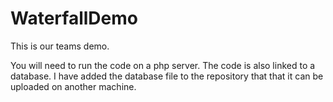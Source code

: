 # WaterfallDemo
This is our teams demo. 


You will need to run the code on a php server. The code is also linked to a database. I have added the database 
file to the repository that that it can be uploaded on another machine. 
